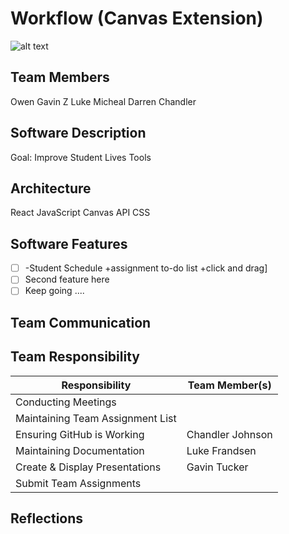 # Workflow (Canvas Extension)
![alt text](http://url/to/img.png)

## Team Members
Owen
Gavin
Z
Luke
Micheal
Darren
Chandler

## Software Description
Goal: Improve Student Lives
Tools


## Architecture
React
JavaScript
Canvas API
CSS

## Software Features

* [ ] -Student Schedule
+assignment to-do list
+click and drag]
* [ ] Second feature here
* [ ] Keep going ....

## Team Communication

## Team Responsibility

|Responsibility                      |Team Member(s)              |
|------------------------------------|----------------------------|
|Conducting Meetings                 |                            |
|Maintaining Team Assignment List    |                            |
|Ensuring GitHub is Working          |  Chandler Johnson  |
|Maintaining Documentation           |  Luke Frandsen  |
|Create & Display Presentations      | Gavin Tucker  |
|Submit Team Assignments             |                            |

## Reflections
